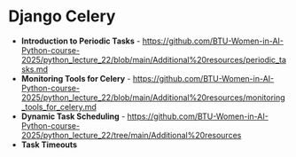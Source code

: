 # Django Celery

- **Introduction to Periodic Tasks** - https://github.com/BTU-Women-in-AI-Python-course-2025/python_lecture_22/blob/main/Additional%20resources/periodic_tasks.md
- **Monitoring Tools for Celery** - https://github.com/BTU-Women-in-AI-Python-course-2025/python_lecture_22/blob/main/Additional%20resources/monitoring_tools_for_celery.md
- **Dynamic Task Scheduling** - https://github.com/BTU-Women-in-AI-Python-course-2025/python_lecture_22/tree/main/Additional%20resources
- **Task Timeouts**
  
